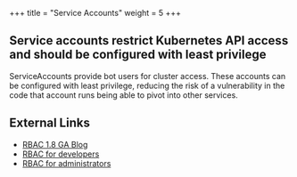 +++
title = "Service Accounts"
weight = 5
+++

## Service accounts restrict Kubernetes API access and should be configured with least privilege

ServiceAccounts provide bot users for cluster access. These accounts can be configured with least privilege, reducing the risk of a vulnerability in the code that account runs being able to pivot into other services.

## External Links
- [RBAC 1.8 GA Blog](http://blog.kubernetes.io/2017/10/using-rbac-generally-available-18.html)
- [RBAC for developers](https://kubernetes.io/docs/tasks/configure-pod-container/configure-service-account/)
- [RBAC for administrators](https://kubernetes.io/docs/admin/service-accounts-admin/)
